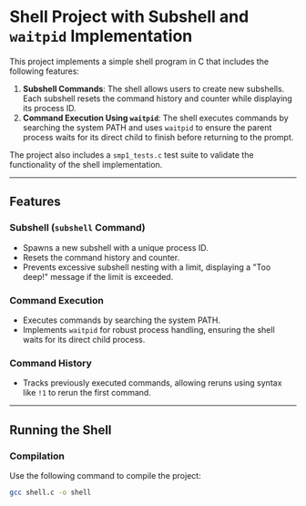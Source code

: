 # Shell Project with Subshell and `waitpid` Implementation

This project implements a simple shell program in C that includes the following features:

1. **Subshell Commands**: The shell allows users to create new subshells. Each subshell resets the command history and counter while displaying its process ID.
2. **Command Execution Using `waitpid`**: The shell executes commands by searching the system PATH and uses `waitpid` to ensure the parent process waits for its direct child to finish before returning to the prompt.

The project also includes a `smp1_tests.c` test suite to validate the functionality of the shell implementation.

---

## Features

### Subshell (`subshell` Command)
- Spawns a new subshell with a unique process ID.
- Resets the command history and counter.
- Prevents excessive subshell nesting with a limit, displaying a "Too deep!" message if the limit is exceeded.

### Command Execution
- Executes commands by searching the system PATH.
- Implements `waitpid` for robust process handling, ensuring the shell waits for its direct child process.

### Command History
- Tracks previously executed commands, allowing reruns using syntax like `!1` to rerun the first command.

---

## Running the Shell

### Compilation
Use the following command to compile the project:
```bash
gcc shell.c -o shell
